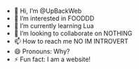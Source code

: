 - 👋 Hi, I’m @UpBackWeb
- 👀 I’m interested in FOODDD
- 🌱 I’m currently learning Lua
- 💞️ I’m looking to collaborate on NOTHING
- 📫 How to reach me NO IM INTROVERT
- 😄 Pronouns: Why?
- ⚡ Fun fact: I am a website!

<!---
UpBackWeb/UpBackWeb is a ✨ special ✨ repository because its `README.md` (this file) appears on your GitHub profile.
You can click the Preview link to take a look at your changes.
--->
